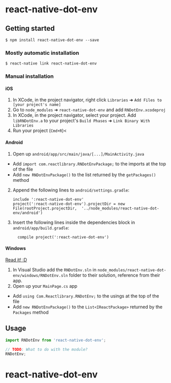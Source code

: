
# react-native-dot-env

## Getting started

`$ npm install react-native-dot-env --save`

### Mostly automatic installation

`$ react-native link react-native-dot-env`

### Manual installation


#### iOS

1. In XCode, in the project navigator, right click `Libraries` ➜ `Add Files to [your project's name]`
2. Go to `node_modules` ➜ `react-native-dot-env` and add `RNDotEnv.xcodeproj`
3. In XCode, in the project navigator, select your project. Add `libRNDotEnv.a` to your project's `Build Phases` ➜ `Link Binary With Libraries`
4. Run your project (`Cmd+R`)<

#### Android

1. Open up `android/app/src/main/java/[...]/MainActivity.java`
  - Add `import com.reactlibrary.RNDotEnvPackage;` to the imports at the top of the file
  - Add `new RNDotEnvPackage()` to the list returned by the `getPackages()` method
2. Append the following lines to `android/settings.gradle`:
  	```
  	include ':react-native-dot-env'
  	project(':react-native-dot-env').projectDir = new File(rootProject.projectDir, 	'../node_modules/react-native-dot-env/android')
  	```
3. Insert the following lines inside the dependencies block in `android/app/build.gradle`:
  	```
      compile project(':react-native-dot-env')
  	```

#### Windows
[Read it! :D](https://github.com/ReactWindows/react-native)

1. In Visual Studio add the `RNDotEnv.sln` in `node_modules/react-native-dot-env/windows/RNDotEnv.sln` folder to their solution, reference from their app.
2. Open up your `MainPage.cs` app
  - Add `using Com.Reactlibrary.RNDotEnv;` to the usings at the top of the file
  - Add `new RNDotEnvPackage()` to the `List<IReactPackage>` returned by the `Packages` method


## Usage
```javascript
import RNDotEnv from 'react-native-dot-env';

// TODO: What to do with the module?
RNDotEnv;
```
  # react-native-dot-env
